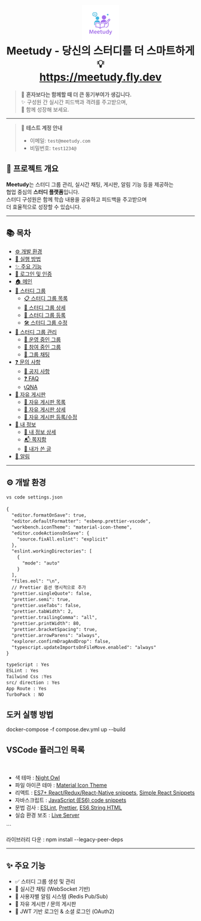 <h1 align="center">
  <img src="./Settings/image/meetudy-logo2.png" alt="로고" width="100" style="vertical-align: middle;" />
  <br />
  <strong>Meetudy</strong> - 당신의 스터디를 더 스마트하게 💡
  
 <br />
  <a href="https://meetudy.fly.dev">https://meetudy.fly.dev</a>
</h1>

> 🤝 **혼자보다는 함께할 때 더 큰 동기부여가 생깁니다.**  
> ✨ 구성원 간 실시간 피드백과 격려를 주고받으며,  
> 🚀 함께 성장해 보세요.

---

> 🔑 **테스트 계정 안내**
>
> - 이메일: `test@meetudy.com`
> - 비밀번호: `test1234@`

## 📝 프로젝트 개요

**Meetudy**는 스터디 그룹 관리, 실시간 채팅, 게시판, 알림 기능 등을 제공하는  
협업 중심의 **스터디 플랫폼**입니다.  
스터디 구성원은 함께 학습 내용을 공유하고 피드백을 주고받으며  
더 효율적으로 성장할 수 있습니다.

---

## 📚 목차

- [⚙️ 개발 환경](#️-개발-환경)
- [🚀 실행 방법](./Settings/setting/readme.md)
- [✨ 주요 기능](#-주요-기능)
- [🔐 로그인 및 인증](./Settings/auth/readme.md)
- [🏠 메인](./Settings/main/readme.md)
- [👥 스터디 그룹](./Settings/studygroup/list.md)
  - [📋 스터디 그룹 목록](./Settings/studygroup/list.md)
  - [📄 스터디 그룹 상세](./Settings/studygroup/detail.md)
  - [📝 스터디 그룹 등록](./Settings/studygroup/insert.md)
  - [🛠️ 스터디 그룹 수정](./Settings/studygroup/update.md)
- [📂 스터디 그룹 관리](./Settings/studygroupmanage/operate.md)
  - [🚋 운영 중인 그룹](./Settings/studygroupmanage/operate.md)
  - [👀 참여 중인 그룹](./Settings/studygroupmanage/join.md)
  - [💬 그룹 채팅](./Settings/studygroupmanage/chat.md)
- [❓ 문의 사항](./Settings/qna/notice.md)
  - [📢 공지 사항](./Settings/qna/notice.md)
  - [❓ FAQ](./Settings/qna/faq.md)
  - [📞QNA](./Settings/qna/qna.md)
- [💬 자유 게시판](./Settings/board/list.md)
  - [💬 자유 게시판 목록](./Settings/board/list.md)
  - [💬 자유 게시판 상세](./Settings/board/detail.md)
  - [💬 자유 게시판 등록/수정](./Settings/board/write.md)
- [👤 내 정보](./Settings/myinfo/list.md)
  - [👤 내 정보 상세](./Settings/myinfo/list.md)
  - [📬 쪽지함](./Settings/myinfo/message.md)
  - [📝 내가 쓴 글](./Settings/myinfo/board.md)
- [🔔 알림](./Settings/notification/readme.md)

---

## ⚙️ 개발 환경

```
vs code settings.json

{
  "editor.formatOnSave": true,
  "editor.defaultFormatter": "esbenp.prettier-vscode",
  "workbench.iconTheme": "material-icon-theme",
  "editor.codeActionsOnSave": {
    "source.fixAll.eslint": "explicit"
  },
  "eslint.workingDirectories": [
    {
      "mode": "auto"
    }
  ],
  "files.eol": "\n",
  // Prettier 옵션 명시적으로 추가
  "prettier.singleQuote": false,
  "prettier.semi": true,
  "prettier.useTabs": false,
  "prettier.tabWidth": 2,
  "prettier.trailingComma": "all",
  "prettier.printWidth": 80,
  "prettier.bracketSpacing": true,
  "prettier.arrowParens": "always",
  "explorer.confirmDragAndDrop": false,
  "typescript.updateImportsOnFileMove.enabled": "always"
}

```

```
typeScript : Yes
ESLint : Yes
Tailwind Css :Yes
src/ direction : Yes
App Route : Yes
TurboPack : NO
```

<div class="markdown-heading" dir="auto">
 <h2 tabindex="-1" class="heading-element" dir="auto">도커 실행 방법</h2>
</div>

docker-compose -f compose.dev.yml up --build

<div class="markdown-heading" dir="auto">
    <h2 tabindex="-1" class="heading-element" dir="auto">VSCode 플러그인 목록</h2>
    <a id="user-content-vscode-플러그인-목록" class="anchor" aria-label="Permalink: VSCode 플러그인 목록" href="#vscode-플러그인-목록">
        <svg class="octicon octicon-link" viewBox="0 0 16 16" version="1.1" width="16" height="16" aria-hidden="true"></svg>
    </a>
</div>

<ul dir="auto">
<li>색 테마 : <a href="https://marketplace.visualstudio.com/items?itemName=sdras.night-owl" rel="nofollow">Night Owl</a></li>
<li>파일 아이콘 테마 : <a href="https://marketplace.visualstudio.com/items?itemName=PKief.material-icon-theme" rel="nofollow">Material Icon Theme</a></li>
<li>리액트 : <a href="https://marketplace.visualstudio.com/items?itemName=dsznajder.es7-react-js-snippets" rel="nofollow">ES7+ React/Redux/React-Native snippets</a>, <a href="https://marketplace.visualstudio.com/items?itemName=burkeholland.simple-react-snippets" rel="nofollow">Simple React Snippets</a></li>
<li>자바스크립트 : <a href="https://marketplace.visualstudio.com/items?itemName=xabikos.JavaScriptSnippets" rel="nofollow">JavaScript (ES6) code snippets</a></li>
<li>문법 검사 : <a href="https://marketplace.visualstudio.com/items?itemName=dbaeumer.vscode-eslint" rel="nofollow">ESLint</a>, <a href="https://marketplace.visualstudio.com/items?itemName=esbenp.prettier-vscode" rel="nofollow">Prettier</a>, <a href="https://marketplace.visualstudio.com/items?itemName=Tobermory.es6-string-html" rel="nofollow">ES6 String HTML</a></li>
<li>실습 환경 보조 : <a href="https://marketplace.visualstudio.com/items?itemName=ritwickdey.LiveServer" rel="nofollow">Live Server</a></li>
</ul>
```

라이브러리 다운 : npm install --legacy-peer-deps

---

## ✨ 주요 기능

- ✅ 스터디 그룹 생성 및 관리
- 💬 실시간 채팅 (WebSocket 기반)
- 🔔 사용자별 알림 시스템 (Redis Pub/Sub)
- 🧾 자유 게시판 / 문의 게시판
- 🔐 JWT 기반 로그인 & 소셜 로그인 (OAuth2)
